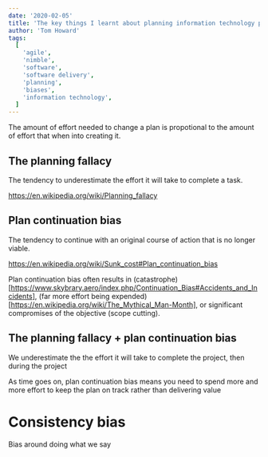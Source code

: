```yaml
---
date: '2020-02-05'
title: 'The key things I learnt about planning information technology projects'
author: 'Tom Howard'
tags:
  [
    'agile',
    'nimble',
    'software',
    'software delivery',
    'planning',
    'biases',
    'information technology',
  ]
---
```


The amount of effort needed to change a plan is propotional to the amount of effort that when into creating it.

## The planning fallacy

The tendency to underestimate the effort it will take to complete a task.

https://en.wikipedia.org/wiki/Planning_fallacy

## Plan continuation bias

The tendency to continue with an original course of action that is no longer viable.

https://en.wikipedia.org/wiki/Sunk_cost#Plan_continuation_bias

Plan continuation bias often results in (catastrophe)[https://www.skybrary.aero/index.php/Continuation_Bias#Accidents_and_Incidents], (far more effort being expended)[https://en.wikipedia.org/wiki/The_Mythical_Man-Month], or significant compromises of the objective (scope cutting).

## The planning fallacy + plan continuation bias

We underestimate the the effort it will take to complete the project, then during the project

As time goes on, plan continuation bias means you need to spend more and more effort to keep the plan on track rather than delivering value

# Consistency bias

Bias around doing what we say
